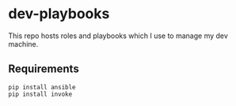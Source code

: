 # dev-playbooks

This repo hosts roles and playbooks which I use to manage my dev machine.

## Requirements

```
pip install ansible
pip install invoke
```

